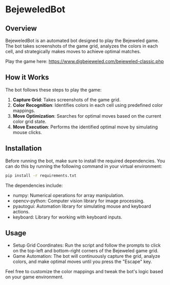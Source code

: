 # BejeweledBot

## Overview
BejeweledBot is an automated bot designed to play the Bejeweled game. The bot takes screenshots of the game grid, analyzes the colors in each cell, and strategically makes moves to achieve optimal matches.

Play the game here: https://www.digbejeweled.com/bejeweled-classic.php

## How it Works
The bot follows these steps to play the game:
1. **Capture Grid**: Takes screenshots of the game grid.
2. **Color Recognition**: Identifies colors in each cell using predefined color mappings.
3. **Move Optimization**: Searches for optimal moves based on the current color grid state.
4. **Move Execution**: Performs the identified optimal move by simulating mouse clicks.

## Installation
Before running the bot, make sure to install the required dependencies. You can do this by running the following command in your virtual environment:

```bash
pip install -r requirements.txt
```

The dependencies include:
- numpy: Numerical operations for array manipulation.
- opencv-python: Computer vision library for image processing.
- pyautogui: Automation library for simulating mouse and keyboard actions.
- keyboard: Library for working with keyboard inputs.

## Usage

- Setup Grid Coordinates: Run the script and follow the prompts to click on the top-left and bottom-right corners of the Bejeweled game grid.
- Game Automation: The bot will continuously capture the grid, analyze colors, and make optimal moves until you press the "Escape" key.

Feel free to customize the color mappings and tweak the bot's logic based on your game environment.